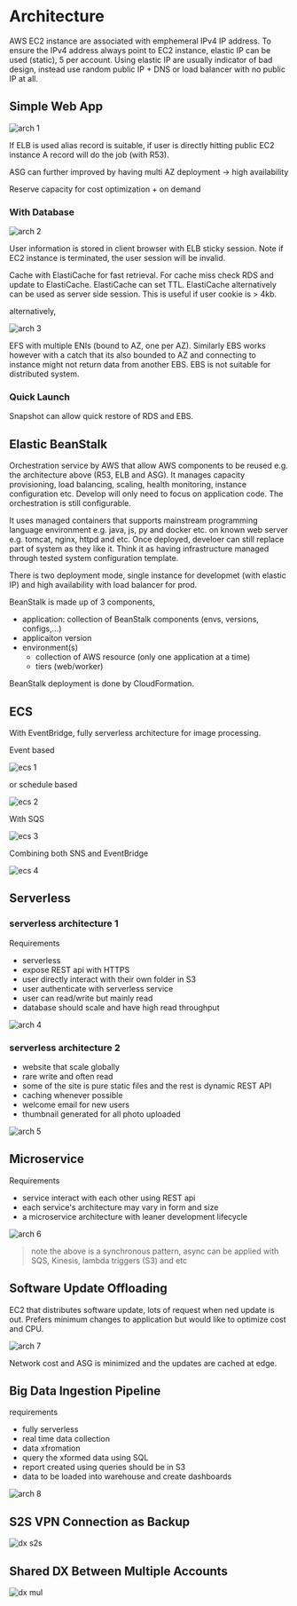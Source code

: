 # Architecture

AWS EC2 instance are associated with emphemeral IPv4 IP address. To ensure
the IPv4 address always point to EC2 instance, elastic IP can be used (static),
5 per account. Using elastic IP are usually indicator of bad design, instead
use random public IP + DNS or load balancer with no public IP at all.

## Simple Web App

![arch 1](arch-1.PNG)

If ELB is used alias record is suitable, if user is directly hitting public
EC2 instance A record will do the job (with R53).

ASG can further improved by having multi AZ deployment -> high availability

Reserve capacity for cost optimization + on demand

### With Database

![arch 2](arch-2.PNG)

User information is stored in client browser with ELB sticky session. Note if
EC2 instance is terminated, the user session will be invalid.

Cache with ElastiCache for fast retrieval. For cache miss check RDS and update
to ElastiCache. ElastiCache can set TTL. ElastiCache alternatively can be used
as server side session. This is useful if user cookie is > 4kb.

alternatively,

![arch 3](arch-3.PNG)

EFS with multiple ENIs (bound to AZ, one per AZ). Similarly EBS works however
with a catch that its also bounded to AZ and connecting to instance might not
return data from another EBS. EBS is not suitable for distributed system.

### Quick Launch

Snapshot can allow quick restore of RDS and EBS.

## Elastic BeanStalk

Orchestration service by AWS that allow AWS components to be reused e.g. the
architecture above (R53, ELB and ASG). It manages capacity provisioning, load
balancing, scaling, health monitoring, instance configuration etc. Develop will
only need to focus on application code. The orchestration is still
configurable.

It uses managed containers that supports mainstream programming language
environment e.g. java, js, py and docker etc. on known web server e.g. tomcat,
nginx, httpd and etc. Once deployed, develoer can still replace part of system
as they like it. Think it as having infrastructure managed through tested
system configuration template.

There is two deployment mode, single instance for developmet (with elastic IP)
and high availability with load balancer for prod.

BeanStalk is made up of 3 components,

- application: collection of BeanStalk components (envs, versions, configs,...)
- applicaiton version
- environment(s)
  - collection of AWS resource (only one application at a time)
  - tiers (web/worker)

BeanStalk deployment is done by CloudFormation.

## ECS

With EventBridge, fully serverless architecture for image processing.

Event based

![ecs 1](ecs-1.PNG)

or schedule based

![ecs 2](ecs-2.PNG)

With SQS

![ecs 3](ecs-3.PNG)

Combining both SNS and EventBridge

![ecs 4](ecs-4.PNG)

## Serverless

### serverless architecture 1

Requirements

- serverless
- expose REST api with HTTPS
- user directly interact with their own folder in S3
- user authenticate with serverless service
- user can read/write but mainly read
- database should scale and have high read throughput

![arch 4](arch-4.PNG)

### serverless architecture 2

- website that scale globally
- rare write and often read
- some of the site is pure static files and the rest is dynamic REST API
- caching whenever possible
- welcome email for new users
- thumbnail generated for all photo uploaded

![arch 5](arch-5.PNG)

## Microservice

Requirements

- service interact with each other using REST api
- each service's architecture may vary in form and size
- a microservice architecture with leaner development lifecycle

![arch 6](arch-6.PNG)

> note the above is a synchronous pattern, async can be applied with SQS,
> Kinesis, lambda triggers (S3) and etc

## Software Update Offloading

EC2 that distributes software update, lots of request when ned update is out.
Prefers minimum changes to application but would like to optimize cost and CPU.

![arch 7](arch-7.PNG)

Network cost and ASG is minimized and the updates are cached at edge.

## Big Data Ingestion Pipeline

requirements

- fully serverless
- real time data collection
- data xfromation
- query the xformed data using SQL
- report created using queries should be in S3
- data to be loaded into warehouse and create dashboards

![arch 8](arch-8.PNG)

## S2S VPN Connection as Backup

![dx s2s](dx-s2s.PNG)

## Shared DX Between Multiple Accounts

![dx mul](dx-mul.PNG)
